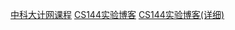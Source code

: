 [中科大计网课程](https://www.bilibili.com/video/BV1JV411t7ow/)
[CS144实验博客](https://www.cnblogs.com/kangyupl/p/stanford_cs144_labs.html)
[CS144实验博客(详细)](http://doraemonzzz.com/tags/CS144/)
